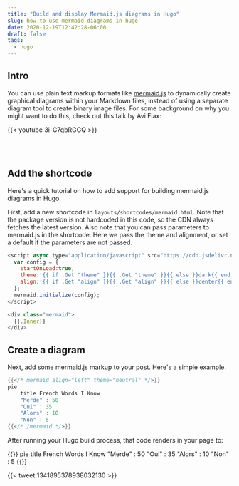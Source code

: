 ```yaml
---
title: "Build and display Mermaid.js diagrams in Hugo"
slug: how-to-use-mermaid-diagrams-in-hugo
date: 2020-12-19T12:42:28-06:00
draft: false
tags:
  - hugo
---
```


## Intro

You can use plain text markup formats like
[mermaid.js](https://mermaid-js.github.io/mermaid/#/) to dynamically create
graphical diagrams within your Markdown files, instead of using a separate
diagram tool to create binary image files. For some background on why you might
want to do this, check out this talk by Avi Flax:

{{< youtube 3i-C7qbRGGQ >}}

<br><br>

## Add the shortcode

Here's a quick tutorial on how to add support for building mermaid.js diagrams
in Hugo.

First, add a new shortcode in `layouts/shortcodes/mermaid.html`. Note that the
package version is not hardcoded in this code, so the CDN always fetches the
latest version. Also note that you can pass parameters to mermaid.js in the
shortcode. Here we pass the theme and alignment, or set a default if the
parameters are not passed.

```javascript
<script async type="application/javascript" src="https://cdn.jsdelivr.net/npm/mermaid/dist/mermaid.min.js">
  var config = {
    startOnLoad:true,
    theme:'{{ if .Get "theme" }}{{ .Get "theme" }}{{ else }}dark{{ end }}',
    align:'{{ if .Get "align" }}{{ .Get "align" }}{{ else }}center{{ end }}'
  };
  mermaid.initialize(config);
</script>

<div class="mermaid">
  {{.Inner}}
</div>
```

## Create a diagram

Next, add some mermaid.js markup to your post. Here's a simple example.

```go
{{</* mermaid align="left" theme="neutral" */>}}
pie
    title French Words I Know
    "Merde" : 50
    "Oui" : 35
    "Alors" : 10
    "Non" : 5
{{</* /mermaid */>}}
```

After running your Hugo build process, that code renders in your page to:

{{<mermaid align="left" theme="neutral">}}
pie
title French Words I Know
"Merde" : 50
"Oui" : 35
"Alors" : 10
"Non" : 5
{{</mermaid>}}

{{< tweet 1341895378938032130 >}}
